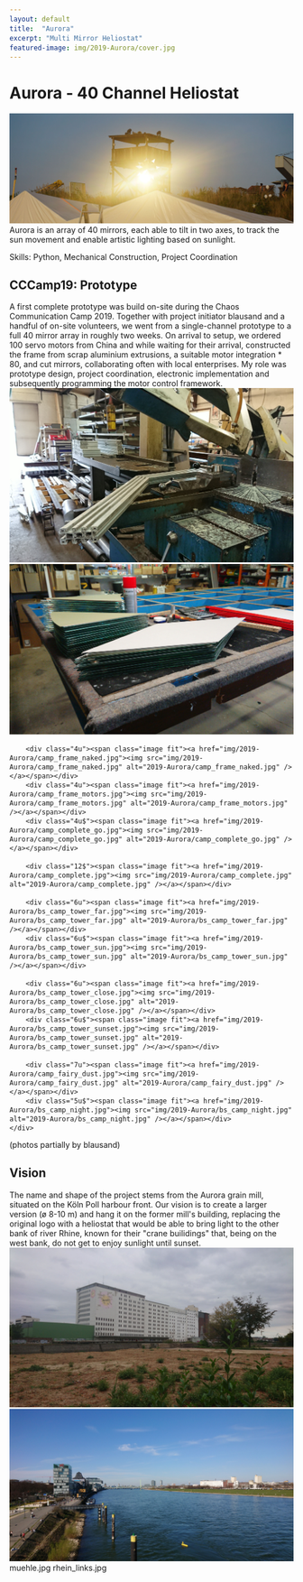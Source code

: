 ```yaml
---
layout: default
title:  "Aurora"
excerpt: "Multi Mirror Heliostat"
featured-image: img/2019-Aurora/cover.jpg
---
```


<h1>Aurora - 40 Channel Heliostat</h1>
<span class="image left"><a href="img/2019-Aurora/bs_camp_inbeam.jpg"><img src="img/2019-Aurora/bs_camp_inbeam.jpg" alt="Aurora Heliostat" /></a></span>
Aurora is an array of 40 mirrors, each able to tilt in two axes, to track the sun movement and enable artistic lighting based on sunlight.

Skills: Python, Mechanical Construction, Project Coordination

<h2>CCCamp19: Prototype</h2>
A first complete prototype was build on-site during the Chaos Communication Camp 2019.
Together with project initiator blausand and a handful of on-site volunteers, we went from a single-channel prototype to a full 40 mirror array in roughly two weeks. On arrival to setup, we ordered 100 servo motors from China and while waiting for their arrival, constructed the frame from scrap aluminium extrusions, a suitable motor integration * 80, and cut mirrors, collaborating often with local enterprises. My role was prototype design, project coordination, electronic implementation and subsequently programming the motor control framework. 

<div class="box alt">
	<div class="row uniform">
		<div class="6u"><span class="image fit"><a href="img/2019-Aurora/making_extrusion_cut.jpg"><img src="img/2019-Aurora/making_extrusion_cut.jpg" alt="2019-Aurora/making_extrusion_cut.jpg" /></a></span></div>
		<div class="6u$"><span class="image fit"><a href="img/2019-Aurora/making_mirrors_cut.jpg"><img src="img/2019-Aurora/making_mirrors_cut.jpg" alt="2019-Aurora/making_mirrors_cut.jpg" /></a></span></div>

		<div class="4u"><span class="image fit"><a href="img/2019-Aurora/camp_frame_naked.jpg"><img src="img/2019-Aurora/camp_frame_naked.jpg" alt="2019-Aurora/camp_frame_naked.jpg" /></a></span></div>
		<div class="4u"><span class="image fit"><a href="img/2019-Aurora/camp_frame_motors.jpg"><img src="img/2019-Aurora/camp_frame_motors.jpg" alt="2019-Aurora/camp_frame_motors.jpg" /></a></span></div>
		<div class="4u$"><span class="image fit"><a href="img/2019-Aurora/camp_complete_go.jpg"><img src="img/2019-Aurora/camp_complete_go.jpg" alt="2019-Aurora/camp_complete_go.jpg" /></a></span></div>
		
		<div class="12$"><span class="image fit"><a href="img/2019-Aurora/camp_complete.jpg"><img src="img/2019-Aurora/camp_complete.jpg" alt="2019-Aurora/camp_complete.jpg" /></a></span></div>

		<div class="6u"><span class="image fit"><a href="img/2019-Aurora/bs_camp_tower_far.jpg"><img src="img/2019-Aurora/bs_camp_tower_far.jpg" alt="2019-Aurora/bs_camp_tower_far.jpg" /></a></span></div>
		<div class="6u$"><span class="image fit"><a href="img/2019-Aurora/bs_camp_tower_sun.jpg"><img src="img/2019-Aurora/bs_camp_tower_sun.jpg" alt="2019-Aurora/bs_camp_tower_sun.jpg" /></a></span></div>

		<div class="6u"><span class="image fit"><a href="img/2019-Aurora/bs_camp_tower_close.jpg"><img src="img/2019-Aurora/bs_camp_tower_close.jpg" alt="2019-Aurora/bs_camp_tower_close.jpg" /></a></span></div>
		<div class="6u$"><span class="image fit"><a href="img/2019-Aurora/bs_camp_tower_sunset.jpg"><img src="img/2019-Aurora/bs_camp_tower_sunset.jpg" alt="2019-Aurora/bs_camp_tower_sunset.jpg" /></a></span></div>

		<div class="7u"><span class="image fit"><a href="img/2019-Aurora/camp_fairy_dust.jpg"><img src="img/2019-Aurora/camp_fairy_dust.jpg" alt="2019-Aurora/camp_fairy_dust.jpg" /></a></span></div>
		<div class="5u$"><span class="image fit"><a href="img/2019-Aurora/bs_camp_night.jpg"><img src="img/2019-Aurora/bs_camp_night.jpg" alt="2019-Aurora/bs_camp_night.jpg" /></a></span></div>
	</div>
</div>
(photos partially by blausand)

<h2>Vision</h2>
The name and shape of the project stems from the Aurora grain mill, situated on the Köln Poll harbour front. Our vision is to create a larger version (ø 8-10 m) and hang it on the former mill's building, replacing the original logo with a heliostat that would be able to bring light to the other bank of river Rhine, known for their "crane builidings" that, being on the west bank, do not get to enjoy sunlight until sunset.

<div class="box alt">
	<div class="row uniform">
		<div class="6u"><span class="image fit"><a href="img/2019-Aurora/muehle.jpg"><img src="img/2019-Aurora/muehle.jpg" alt="2019-Aurora/muehle.jpg" /></a></span></div>
		<div class="6u$"><span class="image fit"><a href="img/2019-Aurora/rhein_links.jpg"><img src="img/2019-Aurora/rhein_links.jpg" alt="2019-Aurora/rhein_links.jpg" /></a></span></div>
	</div>
</div>
muehle.jpg
rhein_links.jpg
